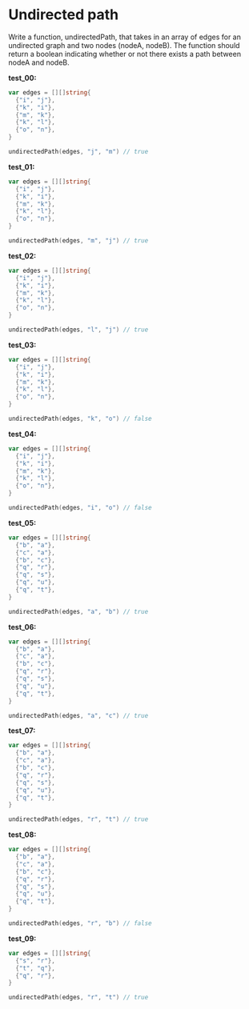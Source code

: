# Undirected path

Write a function, undirectedPath, that takes in an array of edges for an undirected graph and two nodes (nodeA, nodeB). The function should return a boolean indicating whether or not there exists a path between nodeA and nodeB.

**test_00:**
```go
var edges = [][]string{
  {"i", "j"},
  {"k", "i"},
  {"m", "k"},
  {"k", "l"},
  {"o", "n"},
}

undirectedPath(edges, "j", "m") // true
```
**test_01:**
```go
var edges = [][]string{
  {"i", "j"},
  {"k", "i"},
  {"m", "k"},
  {"k", "l"},
  {"o", "n"},
}

undirectedPath(edges, "m", "j") // true
```
**test_02:**
```go
var edges = [][]string{
  {"i", "j"},
  {"k", "i"},
  {"m", "k"},
  {"k", "l"},
  {"o", "n"},
}

undirectedPath(edges, "l", "j") // true
```
**test_03:**
```go
var edges = [][]string{
  {"i", "j"},
  {"k", "i"},
  {"m", "k"},
  {"k", "l"},
  {"o", "n"},
}

undirectedPath(edges, "k", "o") // false
```
**test_04:**
```go
var edges = [][]string{
  {"i", "j"},
  {"k", "i"},
  {"m", "k"},
  {"k", "l"},
  {"o", "n"},
}

undirectedPath(edges, "i", "o") // false
```
**test_05:**
```go
var edges = [][]string{
  {"b", "a"},
  {"c", "a"},
  {"b", "c"},
  {"q", "r"},
  {"q", "s"},
  {"q", "u"},
  {"q", "t"},
}

undirectedPath(edges, "a", "b") // true
```
**test_06:**
```go
var edges = [][]string{
  {"b", "a"},
  {"c", "a"},
  {"b", "c"},
  {"q", "r"},
  {"q", "s"},
  {"q", "u"},
  {"q", "t"},
}

undirectedPath(edges, "a", "c") // true
```
**test_07:**
```go
var edges = [][]string{
  {"b", "a"},
  {"c", "a"},
  {"b", "c"},
  {"q", "r"},
  {"q", "s"},
  {"q", "u"},
  {"q", "t"},
}

undirectedPath(edges, "r", "t") // true
```
**test_08:**
```go
var edges = [][]string{
  {"b", "a"},
  {"c", "a"},
  {"b", "c"},
  {"q", "r"},
  {"q", "s"},
  {"q", "u"},
  {"q", "t"},
}

undirectedPath(edges, "r", "b") // false
```
**test_09:**
```go
var edges = [][]string{
  {"s", "r"},
  {"t", "q"},
  {"q", "r"},
}

undirectedPath(edges, "r", "t") // true
```